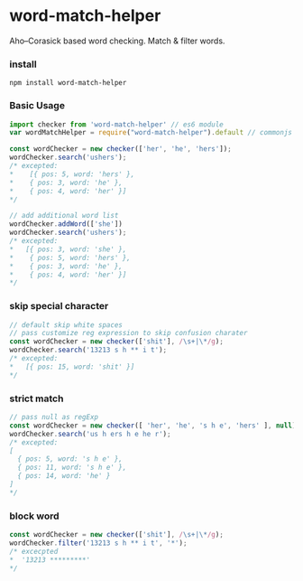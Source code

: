 # word-match-helper
Aho–Corasick based word checking. Match & filter words.

### install
````
npm install word-match-helper
````

### Basic Usage
````javascript
import checker from 'word-match-helper' // es6 module
var wordMatchHelper = require("word-match-helper").default // commonjs

const wordChecker = new checker(['her', 'he', 'hers']);
wordChecker.search('ushers');
/* excepted:
*    [{ pos: 5, word: 'hers' },
*    { pos: 3, word: 'he' },
*    { pos: 4, word: 'her' }]
*/

// add additional word list 
wordChecker.addWord(['she'])
wordChecker.search('ushers');
/* excepted:
*   [{ pos: 3, word: 'she' },
*    { pos: 5, word: 'hers' },
*    { pos: 3, word: 'he' },
*    { pos: 4, word: 'her' }]
*/
````

### skip special character
````js
// default skip white spaces
// pass customize reg expression to skip confusion charater
const wordChecker = new checker(['shit'], /\s+|\*/g);
wordChecker.search('13213 s h ** i t');
/* excepted:
*   [{ pos: 15, word: 'shit' }]
*/
````

### strict match
````js
// pass null as regExp
const wordChecker = new checker([ 'her', 'he', 's h e', 'hers' ], null);
wordChecker.search('us h ers h e he r');
/* excepted:
[
  { pos: 5, word: 's h e' },
  { pos: 11, word: 's h e' },
  { pos: 14, word: 'he' }
]
*/
````

### block word
````js
const wordChecker = new checker(['shit'], /\s+|\*/g);
wordChecker.filter('13213 s h ** i t', '*');
/* excecpted
*  '13213 *********'
*/
````
